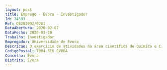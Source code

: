 ```yaml
--- 
layout: post
title: Emprego - Évora - Investigador
Id: 74503
Ref: OE202002/0201
DataAbertura: 2020-02-07
DataFecho: 2020-03-20
Trabalho: Investigador
Empregador: Universidade de Évora
Descricao: O exercício de atividades na área científica de Química e Ciências Agrárias, em regime de contrato de trabalho em funções públicas a termo resolutivo certo pelo prazo de três anos, com vista ao desempenho de funções de investigador(a) no projeto “MIP2Sensors  De Polímeros Molecularmente Impressos a sensores óticos baseados em MIPs  uma ferramenta “light up” para a análise de pesticidas em azeite”, com a referência FCT  PTDC ASP AGR 30097 2017, financiado por fundos nacionais através da FCT – Fundação para a Ciência e Tecnologia, cujo principal objetivo é o desenvolvimento de uma tecnologia seletiva, precisa e robusta baseada em sensores tendo como base a tecnologia de impressão molecular  denominada de MIP2Sensors, para a análise vestigial de pesticidas em azeite. O(a) investigador(a) a ser contratado deve ter experiência prática comprovada em tecnologia de impressão molecular, nomeadamente na síntese química e caracterização química e morfológica deste tipo de materiais  metodologias seletivas de preparação de amostra complexas e em técnicas analíticas avançadas, nomeadamente cromatografia líquida de alta performance (HPLC) e cromatografia gasosa (GC). Além disso, o(a) investigador(a) a contratar deve ter amplo conhecimento em técnicas de preparação de amostras para cromatografia, no desenvolvimento e otimização de métodos cromatográficos e na sua validação analítica. Por outro lado, o(a) investigador(a) deverá ser responsável pelo tratamento dos resultados e redação de artigos científicos em revistas com arbitragem científica para divulgação dos resultados do projeto.  Participará ainda em atividades de divulgação dos resultados obtidos no projeto em conferências nacionais e internacionais, e eventualmente na supervisão de estudantes de doutoramento, mestrado e licenciatura.
CodigoPostal: 7004-516 ÉVORA
Concelho: Évora
Distrito: Évora
--- 
```

